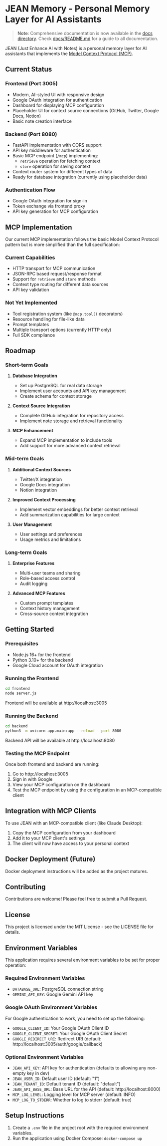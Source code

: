 # JEAN Memory - Personal Memory Layer for AI Assistants

> **Note**: Comprehensive documentation is now available in the [docs directory](docs/). Check [docs/README.md](docs/README.md) for a guide to all documentation.

JEAN (Just Enhance AI with Notes) is a personal memory layer for AI assistants that implements the [Model Context Protocol (MCP)](https://www.anthropic.com/news/model-context-protocol).

## Current Status

### Frontend (Port 3005)
- Modern, AI-styled UI with responsive design
- Google OAuth integration for authentication
- Dashboard for displaying MCP configuration
- Placeholder UI for context source connections (GitHub, Twitter, Google Docs, Notion)
- Basic note creation interface

### Backend (Port 8080)
- FastAPI implementation with CORS support
- API key middleware for authentication
- Basic MCP endpoint (`/mcp`) implementing:
  - `retrieve` operation for fetching context
  - `store` operation for saving context
- Context router system for different types of data
- Ready for database integration (currently using placeholder data)

### Authentication Flow
- Google OAuth integration for sign-in
- Token exchange via frontend proxy
- API key generation for MCP configuration

## MCP Implementation

Our current MCP implementation follows the basic Model Context Protocol pattern but is more simplified than the full specification:

### Current Capabilities
- HTTP transport for MCP communication
- JSON-RPC based request/response format
- Support for `retrieve` and `store` methods
- Context type routing for different data sources
- API key validation

### Not Yet Implemented
- Tool registration system (like `@mcp.tool()` decorators)
- Resource handling for file-like data
- Prompt templates
- Multiple transport options (currently HTTP only)
- Full SDK compliance

## Roadmap

### Short-term Goals
1. **Database Integration**
   - Set up PostgreSQL for real data storage
   - Implement user accounts and API key management
   - Create schema for context storage

2. **Context Source Integration**
   - Complete GitHub integration for repository access
   - Implement note storage and retrieval functionality

3. **MCP Enhancement**
   - Expand MCP implementation to include tools
   - Add support for more advanced context retrieval

### Mid-term Goals
1. **Additional Context Sources**
   - Twitter/X integration
   - Google Docs integration
   - Notion integration

2. **Improved Context Processing**
   - Implement vector embeddings for better context retrieval
   - Add summarization capabilities for large context

3. **User Management**
   - User settings and preferences
   - Usage metrics and limitations

### Long-term Goals
1. **Enterprise Features**
   - Multi-user teams and sharing
   - Role-based access control
   - Audit logging

2. **Advanced MCP Features**
   - Custom prompt templates
   - Context history management
   - Cross-source context integration

## Getting Started

### Prerequisites
- Node.js 16+ for the frontend
- Python 3.10+ for the backend
- Google Cloud account for OAuth integration

### Running the Frontend
```bash
cd frontend
node server.js
```
Frontend will be available at http://localhost:3005

### Running the Backend
```bash
cd backend
python3 -m uvicorn app.main:app --reload --port 8080
```
Backend API will be available at http://localhost:8080

### Testing the MCP Endpoint
Once both frontend and backend are running:
1. Go to http://localhost:3005
2. Sign in with Google
3. View your MCP configuration on the dashboard
4. Test the MCP endpoint by using the configuration in an MCP-compatible client

## Integration with MCP Clients

To use JEAN with an MCP-compatible client (like Claude Desktop):

1. Copy the MCP configuration from your dashboard
2. Add it to your MCP client's settings
3. The client will now have access to your personal context

## Docker Deployment (Future)

Docker deployment instructions will be added as the project matures.

## Contributing

Contributions are welcome! Please feel free to submit a Pull Request.

## License

This project is licensed under the MIT License - see the LICENSE file for details.

## Environment Variables

This application requires several environment variables to be set for proper operation:

### Required Environment Variables

- `DATABASE_URL`: PostgreSQL connection string
- `GEMINI_API_KEY`: Google Gemini API key

### Google OAuth Environment Variables

For Google authentication to work, you need to set up the following:

- `GOOGLE_CLIENT_ID`: Your Google OAuth Client ID 
- `GOOGLE_CLIENT_SECRET`: Your Google OAuth Client Secret
- `GOOGLE_REDIRECT_URI`: Redirect URI (default: http://localhost:3005/auth/google/callback)

### Optional Environment Variables

- `JEAN_API_KEY`: API key for authentication (defaults to allowing any non-empty key in dev)
- `JEAN_USER_ID`: Default user ID (default: "1")
- `JEAN_TENANT_ID`: Default tenant ID (default: "default")
- `JEAN_API_BASE_URL`: Base URL for the API (default: http://localhost:8000)
- `MCP_LOG_LEVEL`: Logging level for MCP server (default: INFO)
- `MCP_LOG_TO_STDERR`: Whether to log to stderr (default: true)

## Setup Instructions

1. Create a `.env` file in the project root with the required environment variables.
2. Run the application using Docker Compose: `docker-compose up`

